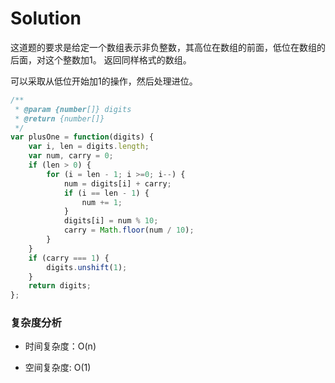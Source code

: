 # Solution

这道题的要求是给定一个数组表示非负整数，其高位在数组的前面，低位在数组的后面，对这个整数加1。
返回同样格式的数组。

可以采取从低位开始加1的操作，然后处理进位。

```js
/**
 * @param {number[]} digits
 * @return {number[]}
 */
var plusOne = function(digits) {
    var i, len = digits.length;
    var num, carry = 0;
    if (len > 0) {
        for (i = len - 1; i >=0; i--) {
            num = digits[i] + carry;
            if (i == len - 1) {
                num += 1;
            }
            digits[i] = num % 10;
            carry = Math.floor(num / 10);
        }
    }
    if (carry === 1) {
        digits.unshift(1);
    }
    return digits;
};
```

### 复杂度分析

* 时间复杂度：O(n)
  
* 空间复杂度: O(1)
